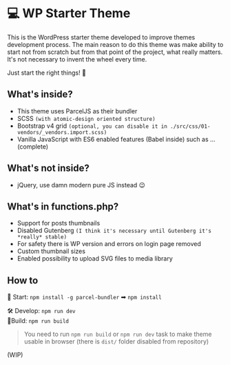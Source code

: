 # 💻 WP Starter Theme

This is the WordPress starter theme developed to improve themes development process. The main reason to do this theme was make ability to start not from scratch but from that point of the project, what really matters. It's not necessary to invent the wheel every time. 

Just start the right things! 🎉

## What's inside?

* This theme uses ParcelJS as their bundler
* SCSS `(with atomic-design oriented structure)`
* Bootstrap v4 grid `(optional, you can disable it in ./src/css/01-vendors/_vendors.import.scss)`
* Vanilla JavaScript with ES6 enabled features (Babel inside) such as ... (complete)

## What's **not** inside?

* jQuery, use damn modern pure JS instead 😉

## What's in functions.php?

* Support for posts thumbnails
* Disabled Gutenberg `(I think it's necessary until Gutenberg it's *really* stable)`
* For safety there is WP version and errors on login page removed
* Custom thumbnail sizes
* Enabled possibility to upload SVG files to media library

## How to

🛫 Start: `npm install -g parcel-bundler` ➡ `npm install`

🛠 Develop: `npm run dev` \
👷‍ Build: `npm run build`

> You need to run `npm run build` or `npm run dev` task to make theme usable in browser (there is `dist/` folder disabled from repository)

(WIP)